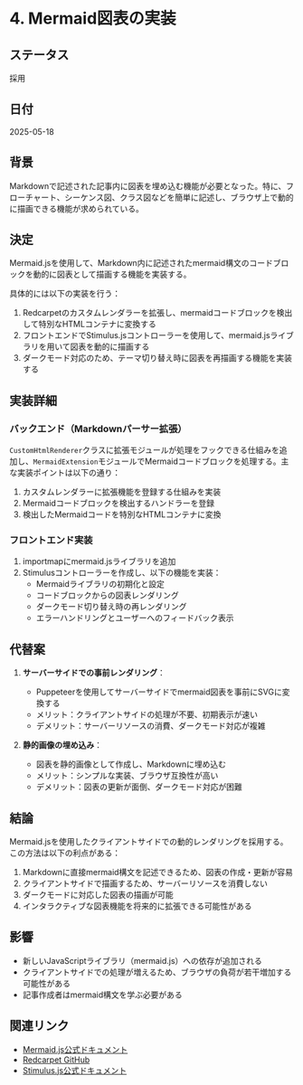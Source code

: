 # 4. Mermaid図表の実装

## ステータス

採用

## 日付

2025-05-18

## 背景

Markdownで記述された記事内に図表を埋め込む機能が必要となった。特に、フローチャート、シーケンス図、クラス図などを簡単に記述し、ブラウザ上で動的に描画できる機能が求められている。

## 決定

Mermaid.jsを使用して、Markdown内に記述されたmermaid構文のコードブロックを動的に図表として描画する機能を実装する。

具体的には以下の実装を行う：

1. Redcarpetのカスタムレンダラーを拡張し、mermaidコードブロックを検出して特別なHTMLコンテナに変換する
2. フロントエンドでStimulus.jsコントローラーを使用して、mermaid.jsライブラリを用いて図表を動的に描画する
3. ダークモード対応のため、テーマ切り替え時に図表を再描画する機能を実装する

## 実装詳細

### バックエンド（Markdownパーサー拡張）

`CustomHtmlRenderer`クラスに拡張モジュールが処理をフックできる仕組みを追加し、`MermaidExtension`モジュールでMermaidコードブロックを処理する。主な実装ポイントは以下の通り：

1. カスタムレンダラーに拡張機能を登録する仕組みを実装
2. Mermaidコードブロックを検出するハンドラーを登録
3. 検出したMermaidコードを特別なHTMLコンテナに変換

### フロントエンド実装

1. importmapにmermaid.jsライブラリを追加
2. Stimulusコントローラーを作成し、以下の機能を実装：
   - Mermaidライブラリの初期化と設定
   - コードブロックからの図表レンダリング
   - ダークモード切り替え時の再レンダリング
   - エラーハンドリングとユーザーへのフィードバック表示

## 代替案

1. **サーバーサイドでの事前レンダリング**：
   - Puppeteerを使用してサーバーサイドでmermaid図表を事前にSVGに変換する
   - メリット：クライアントサイドの処理が不要、初期表示が速い
   - デメリット：サーバーリソースの消費、ダークモード対応が複雑

2. **静的画像の埋め込み**：
   - 図表を静的画像として作成し、Markdownに埋め込む
   - メリット：シンプルな実装、ブラウザ互換性が高い
   - デメリット：図表の更新が面倒、ダークモード対応が困難

## 結論

Mermaid.jsを使用したクライアントサイドでの動的レンダリングを採用する。この方法は以下の利点がある：

1. Markdownに直接mermaid構文を記述できるため、図表の作成・更新が容易
2. クライアントサイドで描画するため、サーバーリソースを消費しない
3. ダークモードに対応した図表の描画が可能
4. インタラクティブな図表機能を将来的に拡張できる可能性がある

## 影響

- 新しいJavaScriptライブラリ（mermaid.js）への依存が追加される
- クライアントサイドでの処理が増えるため、ブラウザの負荷が若干増加する可能性がある
- 記事作成者はmermaid構文を学ぶ必要がある

## 関連リンク

- [Mermaid.js公式ドキュメント](https://mermaid.js.org/)
- [Redcarpet GitHub](https://github.com/vmg/redcarpet)
- [Stimulus.js公式ドキュメント](https://stimulus.hotwired.dev/)
